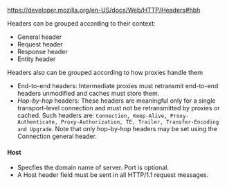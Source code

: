 https://developer.mozilla.org/en-US/docs/Web/HTTP/Headers#hbh

Headers can be grouped according to their context:
- General header
- Request header
- Response header
- Entity header

Headers also can be grouped according to how proxies handle them
- End-to-end headers: Intermediate proxies must retransmit end-to-end headers unmodified and caches must store them.
- *Hop-by-hop* headers: These headers are meaningful only for a single transport-level connection and must not be retransmitted by proxies or cached. Such headers are: `Connection, Keep-Alive, Proxy-Authenticate, Proxy-Authorization, TE, Trailer, Transfer-Encoding and Upgrade`. Note that only hop-by-hop headers may be set using the Connection general header.

#### Host
- Specfies the domain name of server. Port is optional.
- A Host header field must be sent in all HTTP/1.1 request messages.
